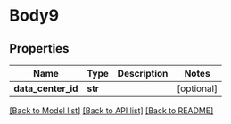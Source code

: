 # Body9

## Properties
Name | Type | Description | Notes
------------ | ------------- | ------------- | -------------
**data_center_id** | **str** |  | [optional] 

[[Back to Model list]](../README.md#documentation-for-models) [[Back to API list]](../README.md#documentation-for-api-endpoints) [[Back to README]](../README.md)


